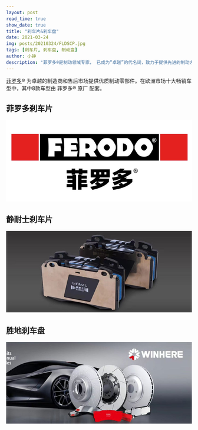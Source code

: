```yaml
---
layout: post
read_time: true
show_date: true
title: "刹车片&刹车盘"
date: 2021-03-24
img: posts/20210324/FLDSCP.jpg
tags: [刹车片, 刹车盘, 制动盘]
author: 小钟
description: "菲罗多®是制动领域专家， 已成为“卓越”的代名词，致力于提供先进的制动方案"
---
```

[菲罗多](https://www.ferodoparts.cn/)® 为卓越的制造商和售后市场提供优质制动零部件。在欧洲市场十大畅销车型中，其中8款车型由 菲罗多® 原厂 配套。

## 菲罗多刹车片
![菲罗多刹车片](./assets/img/posts/20210324/FLDSCP4.jpg)

## 静耐士刹车片
![静耐士刹车片](./assets/img/posts/20210324/jnsscp2.jpg)

## 胜地刹车盘
![胜地刹车盘](./assets/img/posts/20210324/sdscp.jpg)
